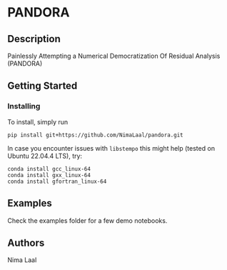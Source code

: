# PANDORA

## Description

Painlessly Attempting a Numerical Democratization Of Residual Analysis (PANDORA)

## Getting Started


### Installing

To install, simply run
```
pip install git+https://github.com/NimaLaal/pandora.git
```
In case you encounter issues with ```libstempo``` this might help (tested on Ubuntu 22.04.4 LTS), try:
```
conda install gcc_linux-64 
conda install gxx_linux-64
conda install gfortran_linux-64
```

## Examples

Check the examples folder for a few demo notebooks.

## Authors

Nima Laal
